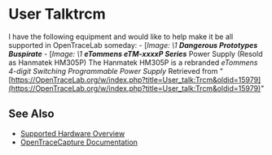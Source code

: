 # User Talktrcm
I have the following equipment and would like to help make it be all supported in OpenTraceLab someday: \- [*Image: \1* ***Dangerous Prototypes Buspirate*** \- [*Image: \1* ***eTommens eTM-xxxxP Series*** Power Supply (Resold as Hanmatek HM305P) The Hanmatek HM305P is a rebranded *eTommens 4-digit Switching Programmable Power Supply*
Retrieved from "[https://OpenTraceLab.org/w/index.php?title=User_talk:Trcm&oldid=15979](https://OpenTraceLab.org/w/index.php?title=User_talk:Trcm&oldid=15979)"
## See Also
- [Supported Hardware Overview](../supported-hardware.md)
- [OpenTraceCapture Documentation](../../opentracecapture/overview.md)
